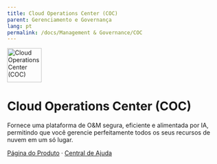 ```yaml
---
title: Cloud Operations Center (COC)
parent: Gerenciamento e Governança
lang: pt
permalink: /docs/Management & Governance/COC
---
```


<img src="https://res-static.hc-cdn.cn/cloudbu-site/public/new-product-icon/ManagementGovernance/COC.png" width="80" height="80" alt="Cloud Operations Center (COC)">

# Cloud Operations Center (COC)

Fornece uma plataforma de O&M segura, eficiente e alimentada por IA, permitindo que você gerencie perfeitamente todos os seus recursos de nuvem em um só lugar.

[Página do Produto](https://www.huaweicloud.com/intl/pt-br/product/coc.html) &middot;
[Central de Ajuda](https://support.huaweicloud.com/intl/pt-br/coc/index.html)
